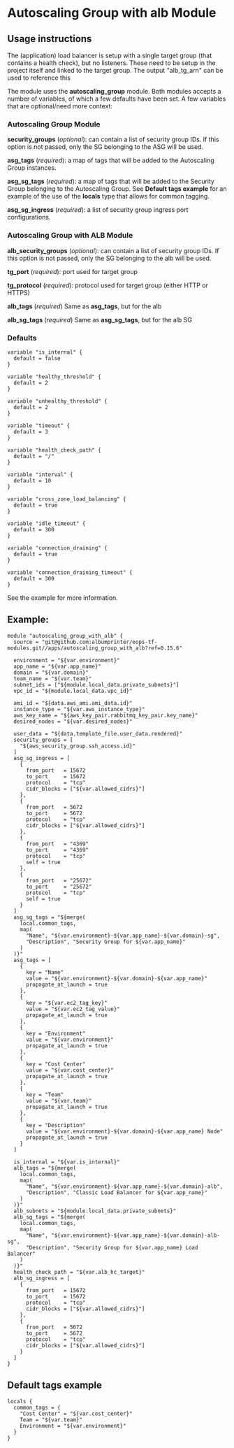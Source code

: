 # Autoscaling Group with alb Module

## Usage instructions

The (application) load balancer is setup with a single target group (that contains a health check), but no listeners. 
These need to be setup in the project itself and linked to the target group. The output "alb_tg_arn" can be used to 
reference this 

The module uses the **autoscaling_group** module. Both modules accepts a number of variables, of which a few defaults 
have been set. A few variables that are optional/need more context:

### Autoscaling Group Module
**security_groups** (*optional*):
can contain a list of security group IDs. If this option is not passed, only the SG belonging to the ASG will be used.

**asg_tags** (*required*):
a map of tags that will be added to the Autoscaling Group instances.

**asg_sg_tags** (*required*):
a map of tags that will be added to the Security Group belonging to the Autoscaling Group. 
See **Default tags example** for an example of the use of the **locals** type that allows for common tagging.   

**asg_sg_ingress** (*required*):
a list of security group ingress port configurations. 

### Autoscaling Group with ALB Module
**alb_security_groups** (*optional*):
can contain a list of security group IDs. If this option is not passed, only the SG belonging to the alb will be used.

**tg_port** (*required*):
port used for target group

**tg_protocol** (*required*):
protocol used for target group (either HTTP or HTTPS)

**alb_tags** (*required*)
Same as **asg_tags**, but for the alb

**alb_sg_tags** (*required*)
Same as **asg_sg_tags**, but for the alb SG


### Defaults

```hcl
variable "is_internal" {
  default = false
}

variable "healthy_threshold" {
  default = 2
}

variable "unhealthy_threshold" {
  default = 2
}

variable "timeout" {
  default = 3
}

variable "health_check_path" {
  default = "/"
}

variable "interval" {
  default = 10
}

variable "cross_zone_load_balancing" {
  default = true
}

variable "idle_timeout" {
  default = 300
}

variable "connection_draining" {
  default = true
}

variable "connection_draining_timeout" {
  default = 300
}
```

See the example for more information. 

## Example:

```hcl
module "autoscaling_group_with_alb" {
  source = "git@github.com:albumprinter/eops-tf-modules.git//apps/autoscaling_group_with_alb?ref=0.15.6"

  environment = "${var.environment}"
  app_name = "${var.app_name}"
  domain = "${var.domain}"
  team_name = "${var.team}"
  subnet_ids = ["${module.local_data.private_subnets}"]
  vpc_id = "${module.local_data.vpc_id}"

  ami_id = "${data.aws_ami.ami_data.id}"
  instance_type = "${var.aws_instance_type}"
  aws_key_name = "${aws_key_pair.rabbitmq_key_pair.key_name}"
  desired_nodes = "${var.desired_nodes}"

  user_data = "${data.template_file.user_data.rendered}"
  security_groups = [
    "${aws_security_group.ssh_access.id}"
  ]
  asg_sg_ingress = [
    {
      from_port   = 15672
      to_port     = 15672
      protocol    = "tcp"
      cidr_blocks = ["${var.allowed_cidrs}"]
    },
    {
      from_port   = 5672
      to_port     = 5672
      protocol    = "tcp"
      cidr_blocks = ["${var.allowed_cidrs}"]
    },
    {
      from_port   = "4369"
      to_port     = "4369"
      protocol    = "tcp"
      self = true
    },
    {
      from_port   = "25672"
      to_port     = "25672"
      protocol    = "tcp"
      self = true
    }
  ]
  asg_sg_tags = "${merge(
    local.common_tags,
    map(
      "Name", "${var.environment}-${var.app_name}-${var.domain}-sg",
      "Description", "Security Group for ${var.app_name}"
    )
  )}"
  asg_tags = [
    {
      key = "Name"
      value = "${var.environment}-${var.domain}-${var.app_name}"
      propagate_at_launch = true
    },
    {
      key = "${var.ec2_tag_key}"
      value = "${var.ec2_tag_value}"
      propagate_at_launch = true
    },
    {
      key = "Environment"
      value = "${var.environment}"
      propagate_at_launch = true
    },
    {
      key = "Cost Center"
      value = "${var.cost_center}"
      propagate_at_launch = true
    },
    {
      key = "Team"
      value = "${var.team}"
      propagate_at_launch = true
    },
    {
      key = "Description"
      value = "${var.environment}-${var.domain}-${var.app_name} Node"
      propagate_at_launch = true
    }
  ]

  is_internal = "${var.is_internal}"
  alb_tags = "${merge(
    local.common_tags,
    map(
      "Name", "${var.environment}-${var.app_name}-${var.domain}-alb",
      "Description", "Classic Load Balancer for ${var.app_name}"
    )
  )}"
  alb_subnets = "${module.local_data.private_subnets}"
  alb_sg_tags = "${merge(
    local.common_tags,
    map(
      "Name", "${var.environment}-${var.app_name}-${var.domain}-alb-sg",
      "Description", "Security Group for ${var.app_name} Load Balancer"
    )
  )}"
  health_check_path = "${var.alb_hc_target}"
  alb_sg_ingress = [
    {
      from_port   = 15672
      to_port     = 15672
      protocol    = "tcp"
      cidr_blocks = ["${var.allowed_cidrs}"]
    },
    {
      from_port   = 5672
      to_port     = 5672
      protocol    = "tcp"
      cidr_blocks = ["${var.allowed_cidrs}"]
    }
  ]
}
```

## Default tags example
```hcl
locals {
  common_tags = {
    "Cost Center" = "${var.cost_center}"
    Team = "${var.team}"
    Environment = "${var.environment}"
  }
}
```